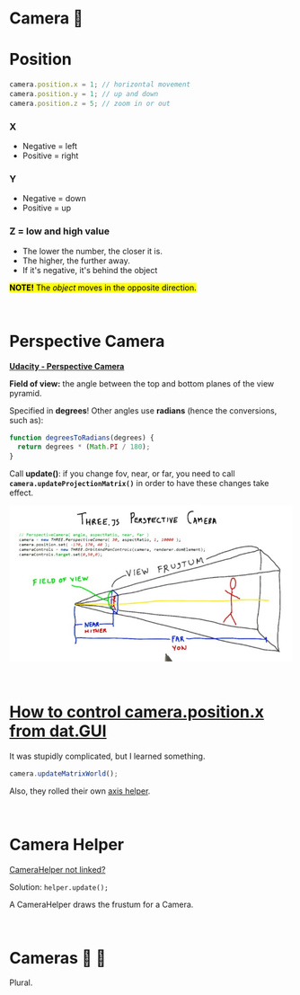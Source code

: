 # Camera 🎥

# Position

```js
camera.position.x = 1; // horizontal movement
camera.position.y = 1; // up and down
camera.position.z = 5; // zoom in or out
```

### X

* Negative = left
* Positive = right

### Y

* Negative = down
* Positive = up

### Z = low and high value

* The lower the number, the closer it is.
* The higher, the further away.
* If it's negative, it's behind the object

<mark>**NOTE!** The *object* moves in the opposite direction.</mark>

<br>

# Perspective Camera

**[Udacity - Perspective Camera](https://youtu.be/KyTaxN2XUyQ)**

**Field of view:** the angle between the top and bottom planes of the view pyramid.

Specified in **degrees**!  Other angles use **radians** (hence the conversions, such as):

```js
function degreesToRadians(degrees) {
  return degrees * (Math.PI / 180);
}
```

Call **update()**: if you change fov, near, or far, you need to call **`camera.updateProjectionMatrix()`** in order to have these changes take effect.

![Perspective Camera](../img/perspective.jpg)

<br>

# [How to control camera.position.x from dat.GUI](https://discourse.threejs.org/t/how-to-control-camera-position-x-from-dat-gui/27467)

It was stupidly complicated, but I learned something.

```js
camera.updateMatrixWorld();
```

Also, they rolled their own [axis helper](https://jsfiddle.net/fiddleuser01/rezcpgh4/7/).

<br>

# Camera Helper

[CameraHelper not linked?](https://discourse.threejs.org/t/camerahelper-not-linked/2319/2)
  
Solution: `helper.update();`

A CameraHelper draws the frustum for a Camera.

<br>

# Cameras 🎥 🎥

Plural.